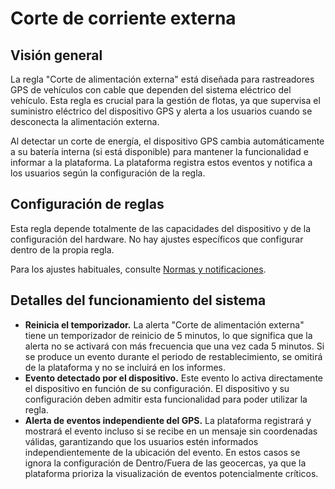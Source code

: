 # Corte de corriente externa

## Visión general

La regla "Corte de alimentación externa" está diseñada para rastreadores GPS de vehículos con cable que dependen del sistema eléctrico del vehículo. Esta regla es crucial para la gestión de flotas, ya que supervisa el suministro eléctrico del dispositivo GPS y alerta a los usuarios cuando se desconecta la alimentación externa.

Al detectar un corte de energía, el dispositivo GPS cambia automáticamente a su batería interna (si está disponible) para mantener la funcionalidad e informar a la plataforma. La plataforma registra estos eventos y notifica a los usuarios según la configuración de la regla.

## Configuración de reglas

Esta regla depende totalmente de las capacidades del dispositivo y de la configuración del hardware. No hay ajustes específicos que configurar dentro de la propia regla.

Para los ajustes habituales, consulte [Normas y notificaciones](../).

## Detalles del funcionamiento del sistema

* **Reinicia el temporizador.** La alerta "Corte de alimentación externa" tiene un temporizador de reinicio de 5 minutos, lo que significa que la alerta no se activará con más frecuencia que una vez cada 5 minutos. Si se produce un evento durante el periodo de restablecimiento, se omitirá de la plataforma y no se incluirá en los informes.
* **Evento detectado por el dispositivo.** Este evento lo activa directamente el dispositivo en función de su configuración. El dispositivo y su configuración deben admitir esta funcionalidad para poder utilizar la regla.
* **Alerta de eventos independiente del GPS.** La plataforma registrará y mostrará el evento incluso si se recibe en un mensaje sin coordenadas válidas, garantizando que los usuarios estén informados independientemente de la ubicación del evento. En estos casos se ignora la configuración de Dentro/Fuera de las geocercas, ya que la plataforma prioriza la visualización de eventos potencialmente críticos.
